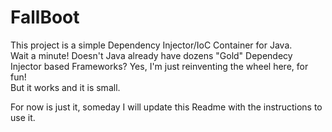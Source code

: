 # FallBoot

This project is a simple Dependency Injector/IoC Container for Java.  
Wait a minute! Doesn't Java already have dozens "Gold" Dependecy Injector based Frameworks? Yes, I'm just reinventing the wheel here, for fun!  
But it works and it is small.

For now is just it, someday I will update this Readme with the instructions to use it.
